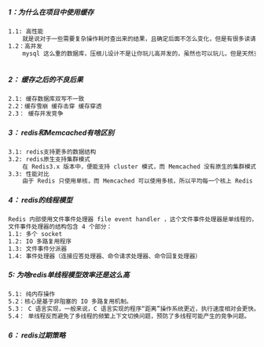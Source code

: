 ##### 1：为什么在项目中使用缓存

```tex
1.1: 高性能
	就是说对于一些需要复杂操作耗时查出来的结果，且确定后面不怎么变化，但是有很多读请求，那么直接将查询出来的结果放在缓存中，后面直接读缓存就好。
1.2：高并发
	mysql 这么重的数据库，压根儿设计不是让你玩儿高并发的，虽然也可以玩儿，但是天然支持不好。mysql 单机支撑到 2000QPS 也开始容易报警了。缓存是走内存的，内存天然就支撑高并发。
	
```

##### 2： 缓存之后的不良后果

```tex
2.1: 缓存数据库双写不一致
2.2：缓存雪崩 缓存击穿 缓存穿透
2.3： 缓存并发竞争
```

##### 3： redis和Memcached有啥区别

```tex
3.1: redis支持更多的数据结构
3.2: redis原生支持集群模式
	在 Redis3.x 版本中，便能支持 cluster 模式，而 Memcached 没有原生的集群模式，需要依靠客户端来实现往集群中分片写入数据。
3.3: 性能对比
	由于 Redis 只使用单核，而 Memcached 可以使用多核，所以平均每一个核上 Redis 在存储小数据时比 Memcached 性能更高。而在 100k 以上的数据中，Memcached 性能要高于 Redis。虽然 Redis 最近也在存储大数据的性能上进行优化，但是比起 Memcached，还是稍有逊色。
```

##### 4： redis的线程模型

```tex
Redis 内部使用文件事件处理器 file event handler ，这个文件事件处理器是单线程的，所以 Redis 才叫做单线程的模型。它采用 IO 多路复用机制同时监听多个 socket，将产生事件的 socket 压入内存队列中，事件分派器根据 socket 上的事件类型来选择对应的事件处理器进行处理。
文件事件处理器的结构包含 4 个部分：
1.1: 多个 socket
1.2: IO 多路复用程序
1.3: 文件事件分派器
1.4: 事件处理器（连接应答处理器、命令请求处理器、命令回复处理器）
```

##### 5: 为啥redis单线程模型效率还是这么高

```tex
5.1: 纯内存操作
5.2：核心是基于非阻塞的 IO 多路复用机制。
5.3： C 语言实现，一般来说，C 语言实现的程序“距离”操作系统更近，执行速度相对会更快。
5.4： 单线程反而避免了多线程的频繁上下文切换问题，预防了多线程可能产生的竞争问题。
```

##### 6： redis过期策略

```tex

```

